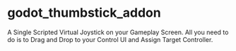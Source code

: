 # godot_thumbstick_addon
A Single Scripted Virtual Joystick on your Gameplay Screen. All you need to do is to Drag and Drop to your Control UI and Assign Target Controller.
